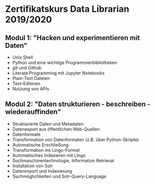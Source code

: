 # Zertifikatskurs Data Librarian 2019/2020

## Modul 1: "Hacken und experimentieren mit Daten"
 * Unix Shell
 * Python und eine wichtige Programmierbibliotheken
 * git und Github
 * Literate Programming mit Jupyter Notebooks
 * Plain-Text Dateien
 * Text-Editoren
 * Nutzung von APIs

## Modul 2: "Daten strukturieren - beschreiben - wiederauffinden"
 * Strukturierte Daten und Metadaten
  * Datenexport aus öffentlichen Web-Quellen
  * Datenformate
  * Transformation von Datenformaten (z.B. über Python-Skripte)
 * Automatische Erschließung
  * Transformation ins Lingo-Format
  * Automatisches Indexieren mit Lingo
 * Suchmaschinentechnologie, Information Retrieval
  * Installation von Solr
  * Datenimport und Indexierung
  * Suchmöglichkeiten und Solr-Query-Language
